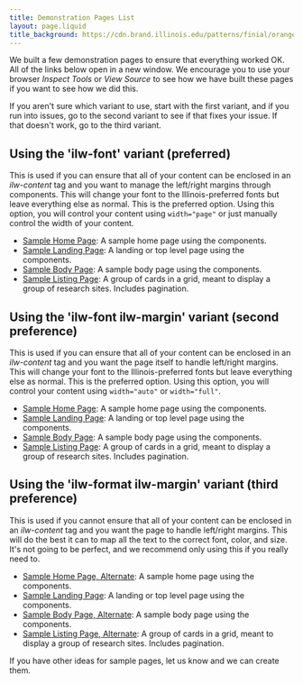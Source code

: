 ```yaml
---
title: Demonstration Pages List
layout: page.liquid
title_background: https://cdn.brand.illinois.edu/patterns/finial/orange.svg
---
```


We built a few demonstration pages to ensure that everything worked OK. All of the links below open in a new window. We encourage you to use your browser *Inspect Tools* or *View Source* to see how we have built these pages if you want to see how we did this. 

If you aren't sure which variant to use, start with the first variant, and if you run into issues, go to the second variant to see if that fixes your issue. If that doesn't work, go to the third variant. 

## Using the 'ilw-font' variant (preferred)

This is used if you can ensure that all of your content can be enclosed in an *ilw-content* tag and you want to manage the left/right margins through components. This will change your font to the Illinois-preferred fonts but leave everything else as normal. This is the preferred option. Using this option, you will control your content using `width="page"` or just manually control the width of your content. 

* <a href="/demo/home-pure.html" target="_blank">Sample Home Page</a>: A sample home page using the components. 
* <a href="/demo/landing-page-pure.html" target="_blank">Sample Landing Page</a>: A landing or top level page using the components.
* <a href="/demo/body-pure.html" target="_blank">Sample Body Page</a>: A sample body page using the components. 
* <a href="/demo/card-grid-pure.html" target="_blank">Sample Listing Page</a>: A group of cards in a grid, meant to display a group of research sites. Includes pagination.

## Using the 'ilw-font ilw-margin' variant (second preference)

This is used if you can ensure that all of your content can be enclosed in an *ilw-content* tag and you want the page itself to handle left/right margins. This will change your font to the Illinois-preferred fonts but leave everything else as normal. This is the preferred option. Using this option, you will control your content using `width="auto"` or `width="full"`. 

* <a href="/demo/home.html" target="_blank">Sample Home Page</a>: A sample home page using the components. 
* <a href="/demo/landing-page.html" target="_blank">Sample Landing Page</a>: A landing or top level page using the components.
* <a href="/demo/body.html" target="_blank">Sample Body Page</a>: A sample body page using the components. 
* <a href="/demo/card-grid.html" target="_blank">Sample Listing Page</a>: A group of cards in a grid, meant to display a group of research sites. Includes pagination.

## Using the 'ilw-format ilw-margin' variant (third preference)

This is used if you cannot ensure that all of your content can be enclosed in an *ilw-content* tag and you want the page to handle left/right margins. This will do the best it can to map all the text to the correct font, color, and size. It's not going to be perfect, and we recommend only using this if you really need to. 

* <a href="/demo/home-illinois-mode.html" target="_blank">Sample Home Page, Alternate</a>: A sample home page using the  components. 
* <a href="/demo/landing-page-illinois-mode.html" target="_blank">Sample Landing Page</a>: A landing or top level page using the components.
* <a href="/demo/body-illinois-mode.html" target="_blank">Sample Body Page, Alternate</a>: A sample body page using the components.
* <a href="/demo/card-grid-illinois-mode.html" target="_blank">Sample Listing Page, Alternate</a>: A group of cards in a grid, meant to display a group of research sites. Includes pagination.

If you have other ideas for sample pages, let us know and we can create them. 
